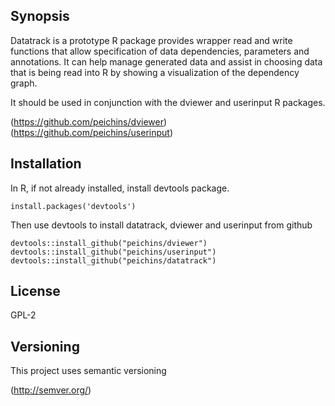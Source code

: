 ## Synopsis

Datatrack is a prototype R package provides wrapper read and write functions that allow specification of data dependencies, parameters and annotations. It can help manage generated data and assist in choosing data that is being read into R by showing a visualization of the dependency graph. 

It should be used in conjunction with the dviewer and userinput R packages.

(https://github.com/peichins/dviewer)
(https://github.com/peichins/userinput)

## Installation

In R, if not already installed, install devtools package.

```
install.packages('devtools')
```

Then use devtools to install datatrack, dviewer and userinput from github

```
devtools::install_github("peichins/dviewer")
devtools::install_github("peichins/userinput")
devtools::install_github("peichins/datatrack")
```

## License

GPL-2

## Versioning

This project uses semantic versioning

(http://semver.org/)